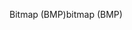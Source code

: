 <span data-ttu-id="5375c-101">Bitmap (BMP)</span><span class="sxs-lookup"><span data-stu-id="5375c-101">bitmap (BMP)</span></span>